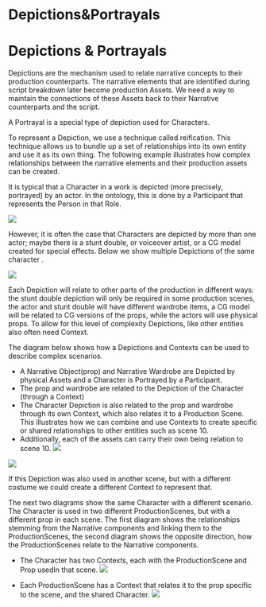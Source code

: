 # Depictions&Portrayals

# Depictions & Portrayals

Depictions are the mechanism used to relate narrative concepts to their production counterparts. The narrative elements that are identified during script breakdown later become production Assets. We need a way to maintain the connections of these Assets back to their Narrative counterparts and the script. 

A Portrayal is a special type of depiction used for Characters.

To represent a Depiction, we use a technique called reification. This technique allows us to bundle up a set of relationships into its own entity and use it as its own thing. The following example illustrates how complex relationships between the narrative elements and their production assets can be created.

It is typical that a Character in a work is depicted (more precisely, portrayed) by an actor. In the ontology, this is done by a Participant that represents the Person in that Role.

![](https://paper-attachments.dropboxusercontent.com/s_80F16C5C3731528E8E363193930AF18C01B8D82F3B6FB51670247F41859EB9EF_1696282552313_Depiction-1.svg)


However, it is often the case that Characters are depicted by more than one actor; maybe there is a stunt double, or voiceover artist, or a CG model created for special effects. Below we show multiple Depictions of the same character .

![](https://paper-attachments.dropboxusercontent.com/s_80F16C5C3731528E8E363193930AF18C01B8D82F3B6FB51670247F41859EB9EF_1696362195346_Depiction-2.svg)


Each Depiction will relate to other parts of the production in different ways: the stunt double depiction will only be required in some production scenes, the actor and stunt double will have different wardrobe items, a CG model will be related to CG versions of the props, while the actors will use physical props. To allow for this level of complexity Depictions, like other entities also often need Context.

The diagram below shows how a Depictions and Contexts can be used to describe complex scenarios.

- A Narrative Object(prop) and Narrative Wardrobe are Depicted by physical Assets and a Character is Portrayed by a Participant.
- The prop and wardrobe are related to the Depiction of the Character (through a Context)
- The Character Depiction is also related to the prop and wardrobe through its own Context, which also relates it to a Production Scene. This illustrates how we can combine and use Contexts to create specific or shared relationships to other entities such as scene 10.
- Additionally, each of the assets can carry their own being relation to scene 10.
![](https://paper-attachments.dropboxusercontent.com/s_80F16C5C3731528E8E363193930AF18C01B8D82F3B6FB51670247F41859EB9EF_1696009803399_Depiction-3.svg)




![](https://paper-attachments.dropboxusercontent.com/s_80F16C5C3731528E8E363193930AF18C01B8D82F3B6FB51670247F41859EB9EF_1696019344785_Depiction-4.svg)


If this Depiction was also used in another scene, but with a different costume we could create a different Context to represent that.

The next two diagrams show the same Character with a different scenario. The Character is used in two different ProductionScenes, but with a different prop in each scene. The first diagram shows the relationships stemming from the Narrative components and linking them to the ProductionScenes, the second diagram shows the opposite direction, how the ProductionScenes relate to the Narrative components.


- The Character has two Contexts, each with the ProductionScene and Prop usedIn that scene.
![](https://paper-attachments.dropboxusercontent.com/s_80F16C5C3731528E8E363193930AF18C01B8D82F3B6FB51670247F41859EB9EF_1696029282258_Depiction-5.svg)

- Each ProductionScene has a Context that relates it to the prop specific to the scene, and the shared Character.
![](https://paper-attachments.dropboxusercontent.com/s_80F16C5C3731528E8E363193930AF18C01B8D82F3B6FB51670247F41859EB9EF_1696029303234_Depiction-6.svg)


